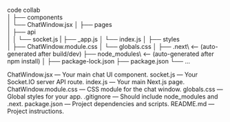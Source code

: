 code collab\
│
├── components\
│   └── ChatWindow.jsx
│
├── pages\
│   ├── api\
│   │   └── socket.js
|   ├── _app.js
│   └── index.js
│
├── styles\
│   ├── ChatWindow.module.css
│   └── globals.css
│
├── .next\            <-- (auto-generated after build/dev)
├── node_modules\     <-- (auto-generated after npm install)
│
├── package-lock.json
├── package.json
└── ...

ChatWindow.jsx — Your main chat UI component.
socket.js — Your Socket.IO server API route.
index.js — Your main Next.js page.
ChatWindow.module.css — CSS module for the chat window.
globals.css — Global styles for your app.
.gitignore — Should include node_modules and .next.
package.json — Project dependencies and scripts.
README.md — Project instructions.
